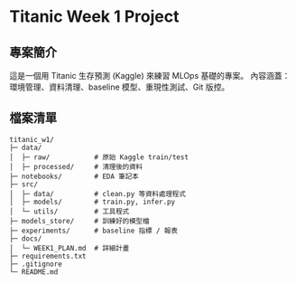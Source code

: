 # Titanic Week 1 Project

## 專案簡介
這是一個用 Titanic 生存預測 (Kaggle) 來練習 MLOps 基礎的專案。
內容涵蓋：環境管理、資料清理、baseline 模型、重現性測試、Git 版控。

## 檔案清單
```text
titanic_w1/
├─ data/
│  ├─ raw/           # 原始 Kaggle train/test
│  ├─ processed/     # 清理後的資料
├─ notebooks/        # EDA 筆記本
├─ src/
│  ├─ data/          # clean.py 等資料處理程式
│  ├─ models/        # train.py, infer.py
│  └─ utils/         # 工具程式
├─ models_store/     # 訓練好的模型檔
├─ experiments/      # baseline 指標 / 報表
├─ docs/
│  └─ WEEK1_PLAN.md  # 詳細計畫
├─ requirements.txt
├─ .gitignore
└─ README.md

